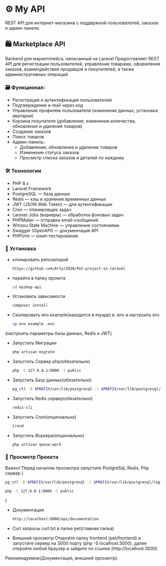 # ⚙️ My API
REST API для интернет-магазина с поддержкой пользователей, заказов и админ панели.

## 🛍️ Marketplace API

Backend для маркетплейса, написанный на Laravel Предоставляет REST API для регистрации пользователей, управления товарами, оформления заказов, взаимодействия продавцов и покупателей, а также административных операций

### 🗃️ Функционал:
- Регистрация и аутентификация пользователей
- Подтверждение e-mail через код
- Управление профилем пользователя (изменение данных, установка аватарки)
- Корзина покупателя
  (добавления, изменения количества, обновления и удаления товаров)
- Создание заказов
- Поиск товаров
- Админ-панель:
  - Добавление, обновление и удаление товаров
  - Изменение статуса заказов
  - Просмотр списка заказов и деталей по каждому
  

### 🛠️ Технологии
- PHP 8.x
- Laravel Framework
- PostgreSQL — база данных
- Redis — кэш и хранение временных данных
- JWT (JSON Web Token) — для аутентификации
- Cron — планировщик задач
- Laravel Jobs (воркеры) — обработка фоновых задач
- PHPMailer — отправка email-сообщений
- Winzou State Machine — управление состояниями
- Swagger (OpenAPI) — документация API
- PHPUnit — юнит-тестирование


### 🚀 Установка 
- клонировать репозиторий
  ```bash
  https://github.com/Artyr2828/Pet-project-in-laravel
- перейти в папку проекта
  ```bash
  cd myshop-api
  
- Установить зависимости
  ```bash 
  composer install
  
- Скопировать env.example(находится в myapp) в .env и настроить его
  ```bash
  cp env.example .env
  
(настроить параметры базы данных, Redis и JWT)
  
- Запустить Миграции
  ```bash
  php artisan migrate
  
- Запустить Сервер php(обязательно)
  ```bash
  php -S 127.0.0.1:8000 -t public
  
- Запустить Базу данных(обязательно)
  ```bash
  pg_ctl -D $PREFIX/var/lib/postgresql -l $PREFIX/var/lib/postgresql/logfile start

- Запустить Redis сервер(обязательно)
  ```bash
  redis-cli

- Запустить Cron(опционально)
  ```bash
  Crond

- Запустить Воркера(опционально)
  ```bash
  php artisan queue:work


### 👀 Просмотр Проекта
Важно!
Перед началом просмотра запустите PostgreSql, Redis, Php сервер (
```bash
pg_ctl -D $PREFIX/var/lib/postgresql -l $PREFIX/var/lib/postgresql/logfile start

php -S 127.0.0.1:8000 -t public
```
)

- Документация
  ```bash
  http://localhost:8000/api/documentation

- Curl запросы
  curl.txt в папке pet(главная папка)

- Внешний просмотр
  Откройте папку frontend (pet/frontend) и запустите сервер на 3000 порту (php -S localhost:3000), далее откройте любой браузер и зайдите по ссылке (http://localhost:3000)
  
Рекомендуемое(Документация, внешний просмотр)
  







